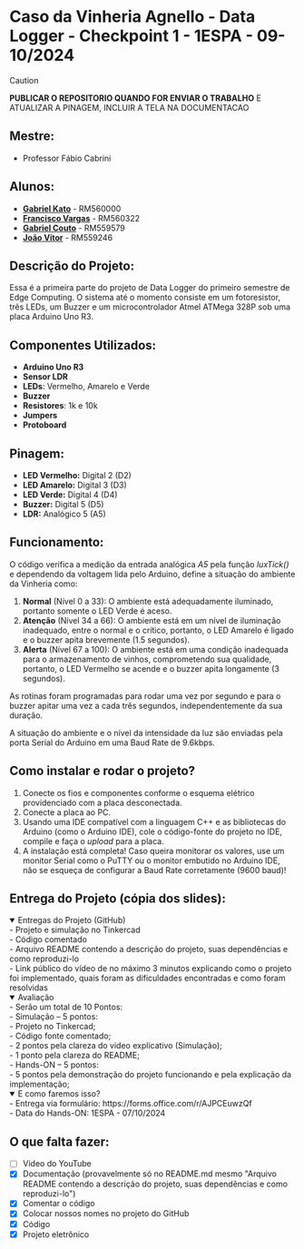 # Caso da Vinheria Agnello - Data Logger - Checkpoint 1 - 1ESPA - 09-10/2024

> [!CAUTION]
> **PUBLICAR O REPOSITORIO QUANDO FOR ENVIAR O TRABALHO**
> E ATUALIZAR A PINAGEM, INCLUIR A TELA  NA DOCUMENTACAO

## Mestre: 
- Professor Fábio Cabrini
## Alunos:
- [**Gabriel Kato**](https://github.com/kato8088) - RM560000
- [**Francisco Vargas**](https://github.com/Franciscov25) - RM560322
- [**Gabriel Couto**](https://github.com/rouri404) - RM559579
- [**João Vitor**](https://github.com/joaomatosq) - RM559246

## Descrição do Projeto:
Essa é a primeira parte do projeto de Data Logger do primeiro semestre de Edge Computing. O sistema até o momento consiste em um fotoresistor, três LEDs, um Buzzer e um microcontrolador Atmel ATMega 328P sob uma placa Arduino Uno R3.

## Componentes Utilizados:
- **Arduino Uno R3**
- **Sensor LDR**
- **LEDs**: Vermelho, Amarelo e Verde
- **Buzzer**
- **Resistores**: 1k e 10k
- **Jumpers**
- **Protoboard**

## Pinagem:
- **LED Vermelho:** Digital 2 (D2)
- **LED Amarelo:** Digital 3 (D3)
- **LED Verde:** Digital 4 (D4)
- **Buzzer:** Digital 5 (D5)
- **LDR:** Analógico 5 (A5)

## Funcionamento:
O código verifica a medição da entrada analógica *A5* pela função *luxTick()* e dependendo da voltagem lida pelo Arduino, define a situação do ambiente da Vinheria como:
1. **Normal** (Nível 0 a 33): O ambiente está adequadamente iluminado, portanto somente o LED Verde é aceso.
2. **Atenção** (Nível 34 a 66): O ambiente está em um nível de iluminação inadequado, entre o normal e o crítico, portanto, o LED Amarelo é ligado e o buzzer apita brevemente (1.5 segundos).
3. **Alerta** (Nível 67 a 100): O ambiente está em uma condição inadequada para o armazenamento de vinhos, comprometendo sua qualidade, portanto, o LED Vermelho se acende e o buzzer apita longamente (3 segundos).

As rotinas foram programadas para rodar uma vez por segundo e para o buzzer apitar uma vez a cada três segundos, independentemente da sua duração.

A situação do ambiente e o nível da intensidade da luz são enviadas pela porta Serial do Arduino em uma Baud Rate de 9.6kbps.

## Como instalar e rodar o projeto?
1. Conecte os fios e componentes conforme o esquema elétrico providenciado com a placa desconectada.
2. Conecte a placa ao PC.
3. Usando uma IDE compatível com a linguagem C++ e as bibliotecas do Arduino (como o Arduino IDE), cole o código-fonte do projeto no IDE, compile e faça o *upload* para a placa.
4. A instalação está completa! Caso queira monitorar os valores, use um monitor Serial como o PuTTY ou o monitor embutido no Arduino IDE, não se esqueça de configurar a Baud Rate corretamente (9600 baud)!

## Entrega do Projeto (cópia dos slides):
<details open>
  <summary>Entregas do Projeto (GitHub)</summary>
  - Projeto e simulação no Tinkercad <br>
  - Código comentado <br>
  - Arquivo README contendo a descrição do projeto, suas dependências e como reproduzi-lo <br>
  - Link público do vídeo de no máximo 3 minutos explicando como o projeto foi  implementado, quais foram as dificuldades encontradas e como foram resolvidas <br>
</details>
<details open>
  <summary>Avaliação</summary>
  - Serão um total de 10 Pontos:<br>
  - Simulação – 5 pontos:<br>
  - Projeto no Tinkercad;<br>
  - Código fonte comentado;<br>
  - 2 pontos pela clareza do video explicativo (Simulação);<br>
  - 1 ponto pela clareza do README;<br>
  - Hands-ON – 5 pontos: <br>
  - 5 pontos pela demonstração do projeto funcionando e pela explicação da implementação; <br>
</details>
<details open>
  <summary>E como faremos isso?</summary>
  - Entrega via formulário:  https://forms.office.com/r/AJPCEuwzQf <br>
  - Data do Hands-ON: 1ESPA - 07/10/2024 <br>
</details>

## O que falta fazer:
- [ ] Video do YouTube
- [x] Documentação (provavelmente só no README.md mesmo "Arquivo README contendo a descrição do projeto, suas dependências e como reproduzi-lo")
- [x] Comentar o código
- [x] Colocar nossos nomes no projeto do GitHub
- [x] Código
- [x] Projeto eletrônico
